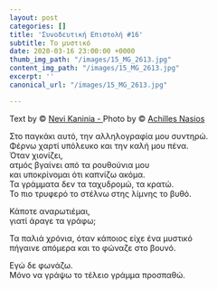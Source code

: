```yaml
---
layout: post
categories: []
title: 'Συνοδευτική Επιστολή #16'
subtitle: Το μυστικό
date: 2020-03-16 23:00:00 +0000
thumb_img_path: "/images/15_MG_2613.jpg"
content_img_path: "/images/15_MG_2613.jpg"
excerpt: ''
canonical_url: "/images/15_MG_2613.jpg"

---
```

Text by © <a href="https://www.facebook.com/nevi.kaninia" target="blank">Nevi Kaninia - </a>Photo by © <a href="https://anikon.org/" target="blank">Achilles Nasios</a>

Στο παγκάκι αυτό, την αλληλογραφία μου συντηρώ.  
Φέρνω χαρτί υπόλευκο και την καλή μου πένα.  
Όταν χιονίζει,  
ατμός βγαίνει από τα ρουθούνια μου  
και υποκρίνομαι ότι καπνίζω ακόμα.  
Τα γράμματα δεν τα ταχυδρομώ, τα κρατώ.  
Το πιο τρυφερό το στέλνω στης λίμνης το βυθό.

Κάποτε αναρωτιέμαι,   
γιατί άραγε τα γράφω;

Τα παλιά χρόνια, όταν κάποιος είχε ένα μυστικό  
πήγαινε απόμερα και το φώναζε στο βουνό.

Εγώ δε φωνάζω.  
Μόνο να γράψω το τέλειο γράμμα προσπαθώ.